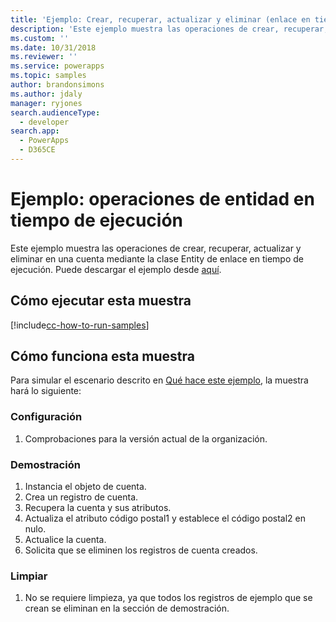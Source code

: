 ```yaml
---
title: 'Ejemplo: Crear, recuperar, actualizar y eliminar (enlace en tiempo de ejecución) (Common Data Service para las aplicaciones) | Microsoft Docs'
description: 'Este ejemplo muestra las operaciones de crear, recuperar, actualizar y eliminar en una cuenta mediante la clase Entity de enlace en tiempo de ejecución.'
ms.custom: ''
ms.date: 10/31/2018
ms.reviewer: ''
ms.service: powerapps
ms.topic: samples
author: brandonsimons
ms.author: jdaly
manager: ryjones
search.audienceType:
  - developer
search.app:
  - PowerApps
  - D365CE
---
```

# <a name="sample-late-bound-entity-operations"></a>Ejemplo: operaciones de entidad en tiempo de ejecución

<!-- show deep insert equivilent 

sample-initialize-record-existing-record.md
sample-create-retrieve-update-delete-late-bound.md

https://docs.microsoft.com/en-us/dynamics365/customer-engagement/developer/org-service/sample-create-retrieve-update-delete-late-bound

-->
Este ejemplo muestra las operaciones de crear, recuperar, actualizar y eliminar en una cuenta mediante la clase Entity de enlace en tiempo de ejecución. Puede descargar el ejemplo desde [aquí](https://github.com/Microsoft/PowerApps-Samples/tree/master/cds/orgsvc/C%23/LateBoundEntityOperations).

## <a name="how-to-run-this-sample"></a>Cómo ejecutar esta muestra

[!include[cc-how-to-run-samples](../../includes/cc-how-to-run-samples.md)]


## <a name="how-this-sample-works"></a>Cómo funciona esta muestra

Para simular el escenario descrito en [Qué hace este ejemplo](#what-this-sample-does), la muestra hará lo siguiente:

### <a name="setup"></a>Configuración

1. Comprobaciones para la versión actual de la organización.


### <a name="demonstrate"></a>Demostración

1. Instancia el objeto de cuenta.
1. Crea un registro de cuenta.
1. Recupera la cuenta y sus atributos.
1. Actualiza el atributo código postal1 y establece el código postal2 en nulo.
1. Actualice la cuenta. 
1. Solicita que se eliminen los registros de cuenta creados.


### <a name="clean-up"></a>Limpiar

1. No se requiere limpieza, ya que todos los registros de ejemplo que se crean se eliminan en la sección de demostración.
